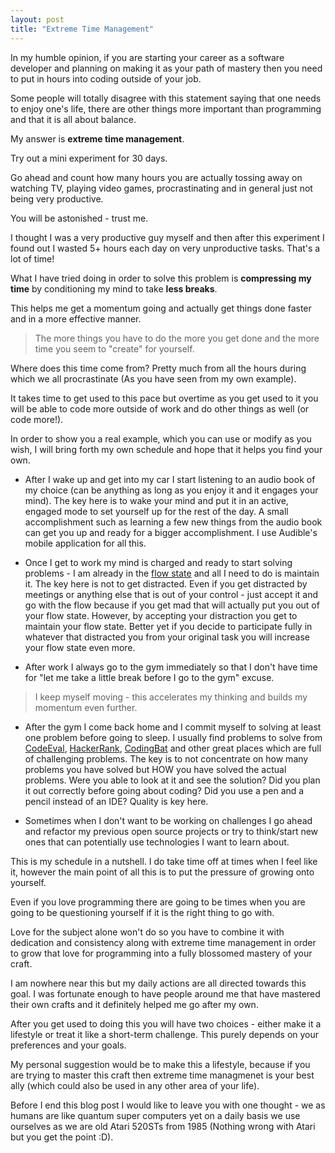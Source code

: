 ```yaml
---
layout: post
title: "Extreme Time Management"
---
```


In my humble opinion, if you are starting your career as a software developer and planning on making it as your path of mastery then you need to put in hours into coding outside of your job.

Some people will totally disagree with this statement saying that one needs to enjoy one's life, there are other things more important than programming and that it is all about balance. 

My answer is **extreme time management**.

Try out a mini experiment for 30 days. 

Go ahead and count how many hours you are actually tossing away on watching TV, playing video games, procrastinating and in general just not being very productive. 

You will be astonished - trust me. 

I thought I was a very productive guy myself and then after this experiment I found out I wasted 5+ hours each day on very unproductive tasks. That's a lot of time!

What I have tried doing in order to solve this problem is **compressing my time** by conditioning my mind to take **less breaks**.

This helps me get a momentum going and actually get things done faster and in a more effective manner.

> The more things you have to do the more you get done and the more time you seem to "create" for yourself. 

Where does this time come from? Pretty much from all the hours during which we all procrastinate (As you have seen from my own example). 

It takes time to get used to this pace but overtime as you get used to it you will be able to code more outside of work and do other things as well (or code more!).

In order to show you a real example, which you can use or modify as you wish, I will bring forth my own schedule and hope that it helps you find your own.

* After I wake up and get into my car I start listening to an audio book of my choice (can be anything as long as you enjoy it and it engages your mind). The key here is to wake your mind and put it in an active, engaged mode to set yourself up for the rest of the day. A small accomplishment such as learning a few new things from the audio book can get you up and ready for a bigger accomplishment. I use Audible's mobile application for all this.

* Once I get to work my mind is charged and ready to start solving problems - I am already in the [flow state](https://en.wikipedia.org/wiki/Flow_%28psychology%29 "flow state") and all I need to do is maintain it. The key here is not to get distracted. Even if you get distracted by meetings or anything else that is out of your control - just accept it and go with the flow because if you get mad that will actually put you out of your flow state. However, by accepting your distraction you get to maintain your flow state. Better yet if you decide to participate fully in whatever that distracted you from your original task you will increase your flow state even more.

* After work I always go to the gym immediately so that I don't have time for "let me take a little break before I go to the gym" excuse. 
 
> I keep myself moving - this accelerates my thinking and builds my momentum even further.

* After the gym I come back home and I commit myself to solving at least one problem before going to sleep. I usually find problems to solve from [CodeEval](http://codeeval.com/ "CodeEval"), [HackerRank](http://hackerrank.com/ "HackerRank"), [CodingBat](http://codingbat.com/ "CodingBat") and other great places which are full of challenging problems. The key is to not concentrate on how many problems you have solved but HOW you have solved the actual problems. Were you able to look at it and see the solution? Did you plan it out correctly before going about coding? Did you use a pen and a pencil instead of an IDE? Quality is key here.

* Sometimes when I don't want to be working on challenges I go ahead and refactor my previous open source projects or try to think/start new ones that can potentially use technologies I want to learn about.

This is my schedule in a nutshell. I do take time off at times when I feel like it, however the main point of all this is to put the pressure of growing onto yourself. 

Even if you love programming there are going to be times when you are going to be questioning yourself if it is the right thing to go with. 

Love for the subject alone won't do so you have to combine it with dedication and consistency along with extreme time management in order to grow that love for programming into a fully blossomed mastery of your craft.

I am nowhere near this but my daily actions are all directed towards this goal. I was fortunate enough to have people around me that have mastered their own crafts and it definitely helped me go after my own.

After you get used to doing this you will have two choices - either make it a lifestyle or treat it like a short-term challenge. This purely depends on your preferences and your goals.

My personal suggestion would be to make this a lifestyle, because if you are trying to master this craft then extreme time managmenet is your best ally (which could also be used in any other area of your life).

Before I end this blog post I would like to leave you with one thought - we as humans are like quantum super computers yet on a daily basis we use ourselves as we are old Atari 520STs from 1985 (Nothing wrong with Atari but you get the point :D).
